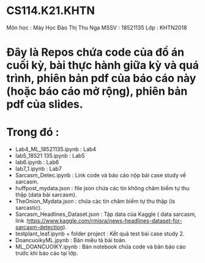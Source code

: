 # CS114.K21.KHTN
Môn học : Máy Học 
Đào Thị Thu Nga 
MSSV : 18521135
Lớp  : KHTN2018
# Đây là Repos chứa code của đồ án cuối kỳ, bài thực hành giữa kỳ và quá trình, phiên bản pdf của báo cáo này (hoặc báo cáo mở rộng), phiên bản pdf của slides.
# Trong đó :
- Lab4_ML_18521135.ipynb : Lab4
- lab5_18521 135.ipynb : Lab5
- lab6.ipynb : Lab6 
- lab7_1.ipynb : Lab7
- Sarcasm_Detec.ipynb : Link code và báo cáo nộp bài case study về sarcasm.
- huffpost_mydata.json : file json chứa các tin không châm biếm tự thu thập (data bài sarcasm).
- TheOnion_Mydata.json : chứa các tin châm biếm tự thu thập (is sarcastic).
- Sarcasm_Headlines_Dataset.json : Tập data của Kaggle ( data sarcasm, link :https://www.kaggle.com/rmisra/news-headlines-dataset-for-sarcasm-detection).
- testplant_leaf.ipynb + folder project : Kết quả test bài case study 2.
- DoancuoikyML.jpynb : Bản miêu tả bài toán.
- ML_DOANCUOIKY.ipynb : Bản notebook chứa code và bản báo cáo trước khi báo cáo tại lớp.

